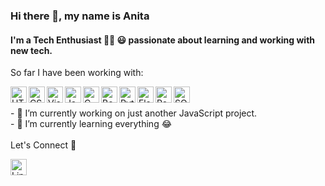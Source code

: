 ### Hi there 👋, my name is Anita

#### I'm a Tech Enthusiast 👩‍💻 😃 passionate about learning and working with new tech.
So far I have been working with:

[<img align="left" alt="HTML" width="26px" src="https://logos-download.com/wp-content/uploads/2017/07/HTML5_badge.png"/>][html]
[<img align="left" alt="CSS" width="26px" src="https://3wa.fr/wp-content/uploads/2020/04/logo-css.png" />][css]
[<img align="left" alt="Visual Studio Code" width="26px" src="https://user-images.githubusercontent.com/674621/71187801-14e60a80-2280-11ea-94c9-e56576f76baf.png"/>][vscode]
[<img align="left" alt="JavaScript" width="26px" src="https://upload.wikimedia.org/wikipedia/commons/thumb/9/99/Unofficial_JavaScript_logo_2.svg/1200px-Unofficial_JavaScript_logo_2.svg.png"/>][javascript]
[<img align="left" alt="C" width="26px" src="https://upload.wikimedia.org/wikipedia/commons/thumb/3/35/The_C_Programming_Language_logo.svg/1200px-The_C_Programming_Language_logo.svg.png"/>][c]
[<img align="left" alt="Bootstrap" width="26px" src="https://upload.wikimedia.org/wikipedia/commons/thumb/b/b2/Bootstrap_logo.svg/1200px-Bootstrap_logo.svg.png"/>][bootstrap]
[<img align="left" alt="Python" width="26px" src="https://logos-download.com/wp-content/uploads/2016/10/Python_logo_icon.png"/>][python]
[<img align="left" alt="Flask" width="26px" src="https://cdn.freebiesupply.com/logos/large/2x/flask-logo-png-transparent.png"/>][flask]
[<img align="left" alt="React" width="26px" src="https://mildaintrainings.com/wp-content/uploads/2017/11/react-logo.png"/>][react]
[<img align="left" alt="SQlite" width="26px" src="https://upload.wikimedia.org/wikipedia/commons/thumb/9/97/Sqlite-square-icon.svg/768px-Sqlite-square-icon.svg.png"/>][sqlite]

<br />
<br />
- 🔭 I’m currently working on just another JavaScript project.  
<br />
- 🌱 I’m currently learning everything 😂 

<br />
<br />
Let's Connect 🤝
<br />

[<img align="left" alt="LinkedIn" width="26px" src="https://vaguard.dodlive.mil/files/2014/11/linkedIn-logo.png"/>][linkedin]


[html]: https://github.com/topics/html
[css]: https://github.com/topics/css
[vscode]: https://github.com/topics/visual-studio-code
[bootstrap]: https://github.com/topics/bootstrap
[sqlite]: https://github.com/topics/sqlite
[c]: https://github.com/topics/c
[javascript]: https://github.com/topics/javascript
[python]: https://github.com/topics/python
[react]: https://github.com/topics/react
[flask]: https://github.com/topics/flask
[linkedin]: https://www.linkedin.com/in/anitapietrzak/

